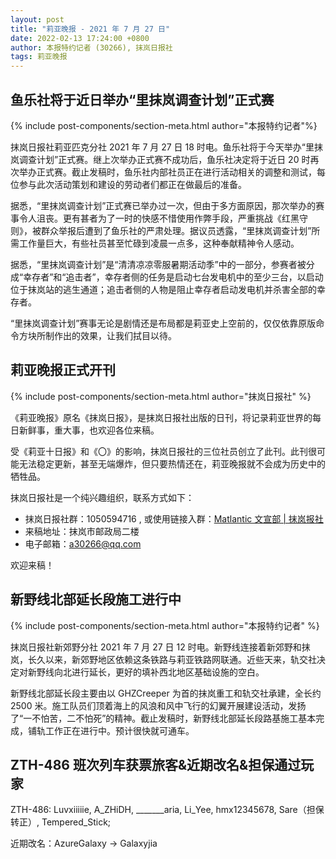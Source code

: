```yaml
---
layout: post
title: "莉亚晚报 - 2021 年 7 月 27 日"
date: 2022-02-13 17:24:00 +0800
author: 本报特约记者 (30266), 抹岚日报社
tags: 莉亚晚报
---
```


## 鱼乐社将于近日举办“里抹岚调查计划”正式赛
{% include post-components/section-meta.html author="本报特约记者"%}

抹岚日报社莉亚匹克分社 2021 年 7 月 27 日 18 时电。鱼乐社将于今天举办“里抹岚调查计划”正式赛。继上次举办正式赛不成功后，鱼乐社决定将于近日 20 时再次举办正式赛。截止发稿时，鱼乐社内部社员正在进行活动相关的调整和测试，每位参与此次活动策划和建设的劳动者们都正在做最后的准备。

据悉，“里抹岚调查计划”正式赛已举办过一次，但由于多方面原因，那次举办的赛事令人沮丧。更有甚者为了一时的快感不惜使用作弊手段，严重挑战《红黑守则》，被群众举报后遭到了鱼乐社的严肃处理。据议员透露，“里抹岚调查计划”所需工作量巨大，有些社员甚至忙碌到凌晨一点多，这种奉献精神令人感动。

据悉，“里抹岚调查计划”是“清清凉凉零服暑期活动季”中的一部分，参赛者被分成“幸存者”和“追击者”，幸存者侧的任务是启动七台发电机中的至少三台，以启动位于抹岚站的逃生通道；追击者侧的人物是阻止幸存者启动发电机并杀害全部的幸存者。

“里抹岚调查计划”赛事无论是剧情还是布局都是莉亚史上空前的，仅仅依靠原版命令方块所制作出的效果，让我们拭目以待。

## 莉亚晚报正式开刊
{% include post-components/section-meta.html author="抹岚日报社" %}

《莉亚晚报》原名《抹岚日报》，是抹岚日报社出版的日刊，将记录莉亚世界的每日新鲜事，重大事，也欢迎各位来稿。

受《莉亚十日报》和《〇》的影响，抹岚日报社的三位社员创立了此刊。此刊很可能无法稳定更新，甚至无端爆炸，但只要热情还在，莉亚晚报就不会成为历史中的牺牲品。

抹岚日报社是一个纯兴趣组织，联系方式如下：
* 抹岚日报社群：1050594716 , 或使用链接入群：[Matlantic 文宣部 \| 抹岚报社](https://jq.qq.com/?_wv=1027&k=Yfk182zh)
* 来稿地址：抹岚市邮政局二楼
* 电子邮箱：[a30266@qq.com](mailto:a30266@qq.com)

欢迎来稿！

## 新野线北部延长段施工进行中
{% include post-components/section-meta.html author="本报特约记者" %}

抹岚日报社新郊野分社 2021 年 7 月 27 日 12 时电。新野线连接着新郊野和抹岚，长久以来，新郊野地区依赖这条铁路与莉亚铁路网联通。近些天来，轨交社决定对新野线向北进行延长，更好的填补西北地区基础设施的空白。

新野线北部延长段主要由以 GHZCreeper 为首的抹岚重工和轨交社承建，全长约 2500 米。施工队员们顶着海上的风浪和风中飞行的幻翼开展建设活动，发扬了“一不怕苦，二不怕死”的精神。截止发稿时，新野线北部延长段路基施工基本完成，铺轨工作正在进行中。预计很快就可通车。

## ZTH-486 班次列车获票旅客&近期改名&担保通过玩家
ZTH-486: Luvxiiiiie, A_ZHiDH, _______aria, Li_Yee, hmx12345678, Sare（担保转正）, Tempered_Stick;

近期改名：AzureGalaxy → Galaxyjia